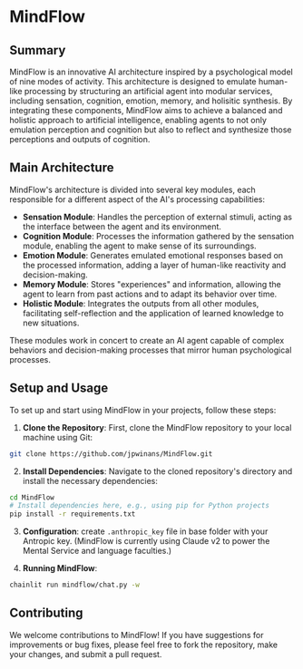 # MindFlow

## Summary

MindFlow is an innovative AI architecture inspired by a psychological model of nine modes of activity. This architecture is designed to emulate human-like processing by structuring an artificial agent into modular services, including sensation, cognition, emotion, memory, and holisitic synthesis. By integrating these components, MindFlow aims to achieve a balanced and holistic approach to artificial intelligence, enabling agents to not only emulation perception and cognition but also to reflect and synthesize those perceptions and outputs of cognition.

## Main Architecture

MindFlow's architecture is divided into several key modules, each responsible for a different aspect of the AI's processing capabilities:

- **Sensation Module**: Handles the perception of external stimuli, acting as the interface between the agent and its environment.
- **Cognition Module**: Processes the information gathered by the sensation module, enabling the agent to make sense of its surroundings.
- **Emotion Module**: Generates emulated emotional responses based on the processed information, adding a layer of human-like reactivity and decision-making.
- **Memory Module**: Stores "experiences" and information, allowing the agent to learn from past actions and to adapt its behavior over time.
- **Holistic Module**: Integrates the outputs from all other modules, facilitating self-reflection and the application of learned knowledge to new situations.

These modules work in concert to create an AI agent capable of complex behaviors and decision-making processes that mirror human psychological processes.

## Setup and Usage

To set up and start using MindFlow in your projects, follow these steps:

1. **Clone the Repository**: First, clone the MindFlow repository to your local machine using Git:

```bash
git clone https://github.com/jpwinans/MindFlow.git
```

2. **Install Dependencies**: Navigate to the cloned repository's directory and install the necessary dependencies:

```bash
cd MindFlow
# Install dependencies here, e.g., using pip for Python projects
pip install -r requirements.txt
```

3. **Configuration**: create `.anthropic_key` file in base folder with your Antropic key. (MindFlow is currently using Claude v2 to power the Mental Service and language faculties.)

4. **Running MindFlow**: 

```bash
chainlit run mindflow/chat.py -w
```

## Contributing

We welcome contributions to MindFlow! If you have suggestions for improvements or bug fixes, please feel free to fork the repository, make your changes, and submit a pull request.
